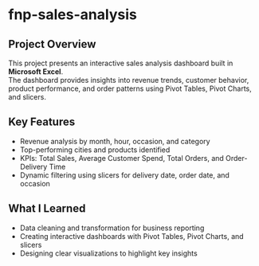 # fnp-sales-analysis

## Project Overview  
This project presents an interactive sales analysis dashboard built in **Microsoft Excel**.  
The dashboard provides insights into revenue trends, customer behavior, product performance, and order patterns using Pivot Tables, Pivot Charts, and slicers.  

## Key Features  
- Revenue analysis by month, hour, occasion, and category  
- Top-performing cities and products identified  
- KPIs: Total Sales, Average Customer Spend, Total Orders, and Order-Delivery Time  
- Dynamic filtering using slicers for delivery date, order date, and occasion  

## What I Learned  
- Data cleaning and transformation for business reporting  
- Creating interactive dashboards with Pivot Tables, Pivot Charts, and slicers  
- Designing clear visualizations to highlight key insights  
